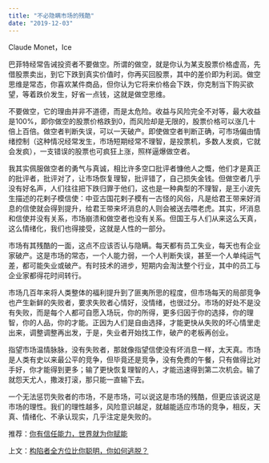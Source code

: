 ```yaml
---
title: "不必隐瞒市场的残酷"
date: "2019-12-03"
---
```


Claude Monet，Ice

  

巴菲特经常告诫投资者不要做空。所谓的做空，就是你认为某支股票价格虚高，先借股票卖出，到它下跌到真实价值时，你再买回股票，其中的差价即为利润。做空思维是常态，你喜欢某件商品，但你认为它将来价格会下跌，你克制当下购买欲望，等着跌价发生，好省一点钱，这就是做空思维。  

  

不要做空，它的理由并非不道德，而是太危险。收益与风险完全不对等，最大收益是100%，即你做空的股票价格跌到0，而风险却是无限的，股票价格可以涨几十倍上百倍。做空者判断失误，可以一天破产。即使做空者判断正确，可市场偏由情绪控制（这种情况经常发生，市场短期经常不理智，是投票机，多数人发疯，它就会发疯），一支错误的股票也可疯狂上涨，照样逼爆做空者。

  

我其实佩服做空者的勇气与真诚，相比许多空口批评者慷他人之慨，他们才是真正的批评者，批评对了，让市场恢复理智，批评错了，自己损失金钱。但做空者几乎没有好名声，人们往往把下跌归罪于他们，这也是一种典型的不理智，是王小波先生描述的花剌子模信使：中亚古国花剌子模有一古怪的风俗，凡是给君王带来好消息的信使就会得到提升，给君王带来坏消息的人则会被送去喂老虎。其实，坏消息和信使并没有关系，市场崩溃和做空者也没有关系。但国王与人们从来这么天真，这么情绪化，我们也得接受，这就是人性的一部分。

  

市场有其残酷的一面，这点不应该否认与隐瞒。每天都有员工失业，每天也有企业家破产。这是市场的常态，一个人能力弱，一个人判断失误，甚至一个人单纯运气差，都可能失业或破产。有时技术的进步，短期内会淘汰整个行业，其中的员工与企业家都得花时间转行。

  

市场几百年来将人类整体的福利提升到了匪夷所思的程度，但市场每天的局部竞争也产生新鲜的失败者，要求失败者心情好，没情绪，也很过分。市场的好处不是没有失败，而是每个人都可自愿入场玩，你的所得，更多归因于你的选择，你的理智，你的人品，你的才能。正因为人们是自由选择，才能更快从失败的坏心情里走出来，调整调整再出发，于是，失业者开始找工作，破产的老板再创业。

  

指望市场温情脉脉，没有失败者，那就像指望信使没有坏消息一样，太天真。市场是人类有史以来最公平的竞争，但毕竟还是竞争，没有免费的午餐，只有做得比对手好，你才能得到更多；输了更快恢复理智的人，才能迅速得到第二次机会。输了就怨天尤人，撒泼打滚，那只能一直输下去。

  

一个无法惩罚失败者的市场，不是市场，可以说这是市场的残酷，但更应该说这是市场的理性。我们的理性越多，风险意识越足，就越能适应市场的竞争，相反，天真、情绪化、不承认现实，几乎注定是失败的。

  

推荐：[你有信任能力，世界就为你赋能](http://mp.weixin.qq.com/s?__biz=MjM5NDU0Mjk2MQ==&mid=2651623772&idx=1&sn=3045597cd36ef4fc935583701af8b017&chksm=bd7e15428a099c541ad66a66b017b56fea1d4a54b04ac25777dfa8c6c54c4eb1382ef3f50e59&scene=21#wechat_redirect)  

上文：[构陷者全方位比你聪明，你如何逃脱？](http://mp.weixin.qq.com/s?__biz=MjM5NDU0Mjk2MQ==&mid=2651636401&idx=1&sn=c6aedd56b68754df1bccaafd2460a13b&chksm=bd7e46af8a09cfb9edfda79cdf9b0fdd4dceea9a23778ce3aa14ce3e4db4dc096e5b5ff4acc3&scene=21#wechat_redirect)
